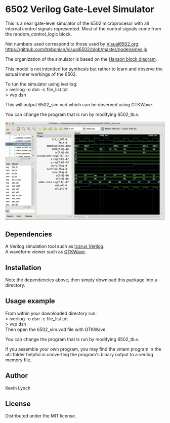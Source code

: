 # 6502 Verilog Gate-Level Simulator

This is a near gate-level simulator of the 6502 microprocesor with all internal control signals represented.  Most of the control signals come from the random_control_logic block. 

Net numbers used correspond to those used by [Visual6502.org](http://visual6502.org/):
https://github.com/trebonian/visual6502/blob/master/nodenames.js

The organization of the simulator is based on the [Hanson block diagram](https://github.com/klynch71/6502sim/blob/main/Hanson_diagram.png).

This model is not intended for synthesis but rather to learn and observe the actual inner workings of the 6502.

To run the simulator using iverilog:\
  \> iverilog -o dsn -c file_list.txt\
  \> vvp dsn
  
  This will output 6502_sim.vcd which can be observed using GTKWave.
  
  You can change the program that is run by modifying 6502_tb.v.

![](waveform.png)

## Dependencies

A Verilog simulation tool such as [Icarus Verilog](http://iverilog.icarus.com/).\
A waveform viewer such as [GTKWave](http://gtkwave.sourceforge.net/).

## Installation

Note the dependencies above, then simply download this package into a directory.

## Usage example

From within your downloaded directory run:\
   \> iverilog -o dsn -c file_list.txt\
   \> vvp dsn\
Then open the 6502_sim.vcd file with GTKWave.

You can change the program that is run by modifying 6502_tb.v.

If you assemble your own program, you may find the vmem program in the util folder helpful in converting the program's binary output to a verilog memory file.

## Author 
Kevin Lynch

## License

Distributed under the MIT license. 


